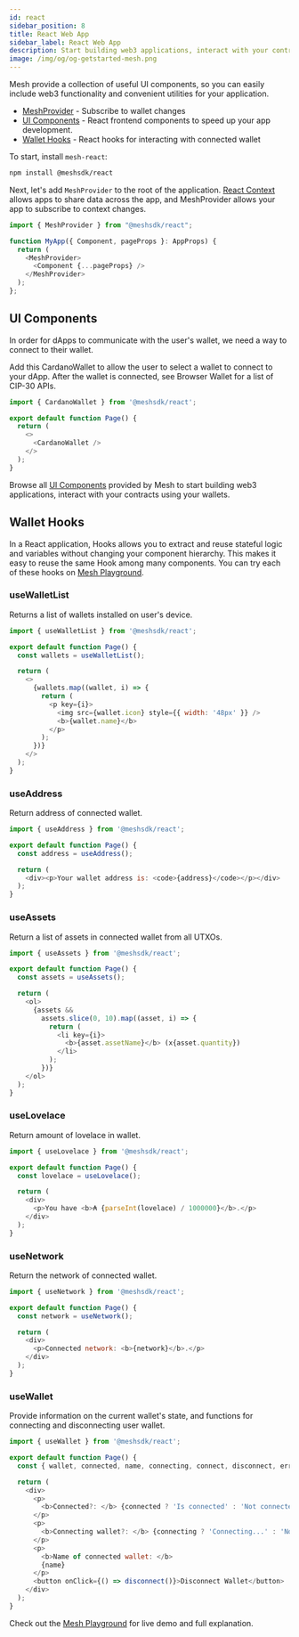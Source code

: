 ```yaml
---
id: react
sidebar_position: 8
title: React Web App
sidebar_label: React Web App
description: Start building web3 applications, interact with your contracts using your wallets.
image: /img/og/og-getstarted-mesh.png
---
```


Mesh provide a collection of useful UI components, so you can easily include web3 functionality and convenient utilities for your application.

- [MeshProvider](#meshprovider) - Subscribe to wallet changes
- [UI Components](#ui-components) - React frontend components to speed up your app development.
- [Wallet Hooks](#wallet-hooks) - React hooks for interacting with connected wallet

To start, install `mesh-react`:

```bash
npm install @meshsdk/react
```

Next, let's add `MeshProvider` to the root of the application. [React Context](https://reactjs.org/docs/context.html) allows apps to share data across the app, and MeshProvider allows your app to subscribe to context changes.

```javascript
import { MeshProvider } from "@meshsdk/react";

function MyApp({ Component, pageProps }: AppProps) {
  return (
    <MeshProvider>
      <Component {...pageProps} />
    </MeshProvider>
  );
};
```

## UI Components

In order for dApps to communicate with the user's wallet, we need a way to connect to their wallet.

Add this CardanoWallet to allow the user to select a wallet to connect to your dApp. After the wallet is connected, see Browser Wallet for a list of CIP-30 APIs.

```javascript
import { CardanoWallet } from '@meshsdk/react';

export default function Page() {
  return (
    <>
      <CardanoWallet />
    </>
  );
}
```

Browse all [UI Components](https://meshjs.dev/react/ui-components) provided by Mesh to start building web3 applications, interact with your contracts using your wallets.

## Wallet Hooks

In a React application, Hooks allows you to extract and reuse stateful logic and variables without changing your component hierarchy. This makes it easy to reuse the same Hook among many components. You can try each of these hooks on [Mesh Playground](https://meshjs.dev/react/wallet-hooks).

### useWalletList

Returns a list of wallets installed on user's device.

```javascript
import { useWalletList } from '@meshsdk/react';

export default function Page() {
  const wallets = useWalletList();

  return (
    <>
      {wallets.map((wallet, i) => {
        return (
          <p key={i}>
            <img src={wallet.icon} style={{ width: '48px' }} />
            <b>{wallet.name}</b>
          </p>
        );
      })}
    </>
  );
}
```

### useAddress

Return address of connected wallet.

```javascript
import { useAddress } from '@meshsdk/react';

export default function Page() {
  const address = useAddress();

  return (
    <div><p>Your wallet address is: <code>{address}</code></p></div>
  );
}
```

### useAssets

Return a list of assets in connected wallet from all UTXOs.

```javascript
import { useAssets } from '@meshsdk/react';

export default function Page() {
  const assets = useAssets();

  return (
    <ol>
      {assets &&
        assets.slice(0, 10).map((asset, i) => {
          return (
            <li key={i}>
              <b>{asset.assetName}</b> (x{asset.quantity})
            </li>
          );
        })}
    </ol>
  );
}
```

### useLovelace

Return amount of lovelace in wallet.

```javascript
import { useLovelace } from '@meshsdk/react';

export default function Page() {
  const lovelace = useLovelace();

  return (
    <div>
      <p>You have <b>₳ {parseInt(lovelace) / 1000000}</b>.</p>
    </div>
  );
}
```

### useNetwork

Return the network of connected wallet.

```javascript
import { useNetwork } from '@meshsdk/react';

export default function Page() {
  const network = useNetwork();

  return (
    <div>
      <p>Connected network: <b>{network}</b>.</p>
    </div>
  );
}
```

### useWallet

Provide information on the current wallet's state, and functions for connecting and disconnecting user wallet.

```javascript
import { useWallet } from '@meshsdk/react';

export default function Page() {
  const { wallet, connected, name, connecting, connect, disconnect, error } = useWallet();

  return (
    <div>
      <p>
        <b>Connected?: </b> {connected ? 'Is connected' : 'Not connected'}
      </p>
      <p>
        <b>Connecting wallet?: </b> {connecting ? 'Connecting...' : 'No'}
      </p>
      <p>
        <b>Name of connected wallet: </b>
        {name}
      </p>
      <button onClick={() => disconnect()}>Disconnect Wallet</button>
    </div>
  );
}
```

Check out the [Mesh Playground](https://meshjs.dev/react/wallet-hooks) for live demo and full explanation.
